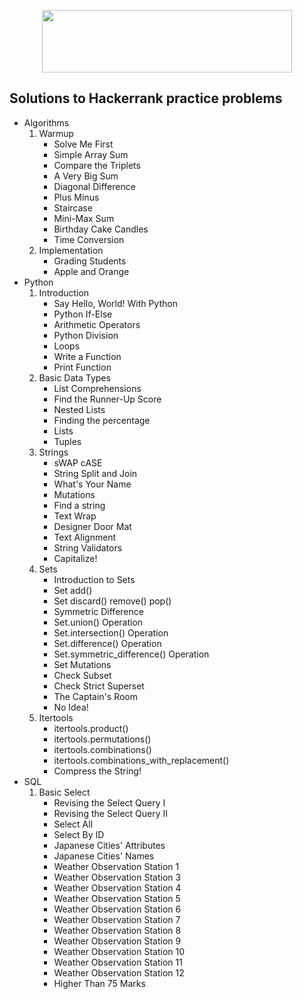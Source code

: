 <p align="center"><a href="https://www.hackerrank.com/kimchangkyu2">
<img src="https://i0.wp.com/gradsingames.com/wp-content/uploads/2016/05/856771_668224053197841_1943699009_o.png" height="100" width="400"></a></p>


## Solutions to Hackerrank practice problems

- Algorithms
    1. Warmup
        - Solve Me First
        - Simple Array Sum
        - Compare the Triplets
        - A Very Big Sum
        - Diagonal Difference
        - Plus Minus
        - Staircase
        - Mini-Max Sum
        - Birthday Cake Candles
        - Time Conversion
    2. Implementation
        - Grading Students
        - Apple and Orange
- Python
    1. Introduction
        - Say Hello, World! With Python
        - Python If-Else
        - Arithmetic Operators
        - Python Division
        - Loops
        - Write a Function
        - Print Function
    2. Basic Data Types
        - List Comprehensions
        - Find the Runner-Up Score
        - Nested Lists
        - Finding the percentage
        - Lists
        - Tuples
    3. Strings
        - sWAP cASE
        - String Split and Join
        - What's Your Name
        - Mutations
        - Find a string
        - Text Wrap
        - Designer Door Mat
        - Text Alignment
        - String Validators
        - Capitalize!
    4. Sets
        - Introduction to Sets
        - Set add()
        - Set discard() remove() pop()
        - Symmetric Difference
        - Set.union() Operation
        - Set.intersection() Operation
        - Set.difference() Operation
        - Set.symmetric_difference() Operation
        - Set Mutations
        - Check Subset
        - Check Strict Superset
        - The Captain's Room
        - No Idea!
    5. Itertools
        - itertools.product()
        - itertools.permutations()
        - itertools.combinations()
        - itertools.combinations_with_replacement()
        - Compress the String!
- SQL
    1. Basic Select
        - Revising the Select Query I
        - Revising the Select Query II
        - Select All
        - Select By ID
        - Japanese Cities' Attributes
        - Japanese Cities' Names
        - Weather Observation Station 1
        - Weather Observation Station 3
        - Weather Observation Station 4
        - Weather Observation Station 5
        - Weather Observation Station 6
        - Weather Observation Station 7
        - Weather Observation Station 8
        - Weather Observation Station 9
        - Weather Observation Station 10
        - Weather Observation Station 11
        - Weather Observation Station 12
        - Higher Than 75 Marks
